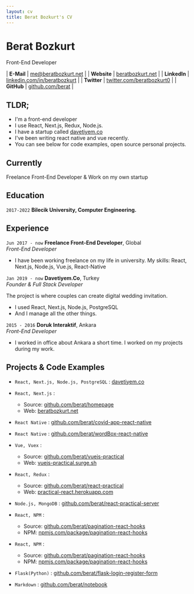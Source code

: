```yaml
---
layout: cv
title: Berat Bozkurt's CV
---
```


# Berat Bozkurt
Front-End Developer

| __E-Mail__   | [me@beratbozkurt.net](mailto:me@beratbozkurt.net)              | 
| __Website__  | [beratbozkurt.net](https://beratbozkurt.net)                         |
| __LinkedIn__ | [linkedin.com/in/beratbozkurt](https://linkedin.com/in/beratbozkurt) |
| __Twitter__  | [twitter.com/beratbozkurt0](https://twitter.com/beratbozkurt0)         |
| __GitHub__  | [github.com/berat](https://github.com/berat)         |

## TLDR;

- I'm a front-end developer
- I use React, Next.js, Redux, Node.js.
- I have a startup called [davetiyem.co](https://davetiyem.co)
- I've been writing react native and vue recently.
- You can see below for code examples, open source personal projects.

## Currently

Freelance Front-End Developer & Work on my own startup


## Education

`2017-2022`
__Bilecik University, Computer Engineering.__


## Experience

`Jun 2017 - now`
__Freelance Front-End Developer__, Global  
_Front-End Developer_

- I have been working freelance on my life in university. My skills: React, Next.js, Node.js, Vue.js, React-Native

`Jan 2019 - now`
__Davetiyem.Co__, Turkey  
_Founder & Full Stack Developer_

The project is where couples can create digital wedding invitation.
- I used React, Next.js, Node.js, PostgreSQL
- And I manage all the other things.


`2015 - 2016`
__Doruk Interaktif__, Ankara  
_Front-End Developer_

- I worked in office about Ankara a short time. I worked on my projects during my work.


## Projects & Code Examples


- `React, Next.js, Node.js, PostgreSQL` : [davetiyem.co](https://davetiyem.co/)

- `React, Next.js` : 
  - Source: [github.com/berat/homepage](https://github.com/berat/homepage)
  - Web: [beratbozkurt.net](https://beratbozkurt.net)

- `React Native` : [github.com/berat/covid-app-react-native](https://github.com/berat/covid-app-react-native)

- `React Native` : [github.com/berat/wordBox-react-native](https://github.com/berat/wordBox-react-native)

- `Vue, Vuex` : 
  - Source: [github.com/berat/vuejs-practical](https://github.com/berat/vuejs-practical)
  - Web: [vuejs-practical.surge.sh](https://vuejs-practical.surge.sh/)
  
- `React, Redux` : 
  - Source: [github.com/berat/react-practical](https://github.com/berat/react-practical)
  - Web: [practical-react.herokuapp.com](https://practical-react.herokuapp.com/)
  
- `Node.js, MongoDB` : [github.com/berat/react-practical-server](https://github.com/berat/react-practical-server)

- `React, NPM` : 
  - Source: [github.com/berat/pagination-react-hooks](https://github.com/berat/preview-url-component)
  - NPM: [npmjs.com/package/pagination-react-hooks](https://www.npmjs.com/package/preview-url-component)
  
- `React, NPM` : 
  - Source: [github.com/berat/pagination-react-hooks](https://github.com/berat/pagination-react-hooks)
  - NPM: [npmjs.com/package/pagination-react-hooks](https://www.npmjs.com/package/pagination-react-hooks)
  
- `Flask(Python)` : [github.com/berat/flask-login-register-form](https://github.com/berat/flask-login-register-form)

- `Markdown` : [github.com/berat/notebook](https://github.com/berat/notebook)
